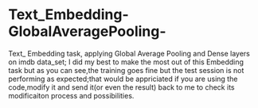 # Text_Embedding-GlobalAveragePooling-
Text_ Embedding task, applying Global Average Pooling and Dense layers on imdb data_set; 
I did my best to make the most out of this Embedding task but as you can see,the training goes fine but the test session is not performing as expected;that would be appriciated if you are using the code,modify it and send it(or even the result) back to me to check its modificaiton process and possibilities.
